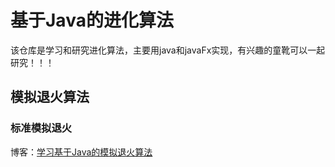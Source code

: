 # 基于Java的进化算法
该仓库是学习和研究进化算法，主要用java和javaFx实现，有兴趣的童靴可以一起研究！！！
## 模拟退火算法
### 标准模拟退火
博客：[学习基于Java的模拟退火算法](https://blog.csdn.net/lin_rongwu/article/details/140676091?spm=1001.2014.3001.5502)
